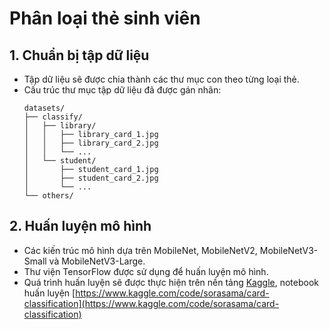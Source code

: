 # Phân loại thẻ sinh viên

## 1. Chuẩn bị tập dữ liệu
- Tập dữ liệu sẽ được chia thành các thư mục con theo từng loại thẻ.
- Cấu trúc thư mục tập dữ liệu đã được gán nhãn:
    ```
    datasets/
    ├── classify/ 
    │   ├── library/
    │   │   ├── library_card_1.jpg
    │   │   ├── library_card_2.jpg
    │   │   └── ...
    │   └── student/
    │       ├── student_card_1.jpg
    │       ├── student_card_2.jpg
    │       └── ...
    └── others/
    ```

## 2. Huấn luyện mô hình
- Các kiến trúc mô hình dựa trên MobileNet, MobileNetV2, MobileNetV3-Small và MobileNetV3-Large.
- Thư viện TensorFlow được sử dụng để huấn luyện mô hình.
- Quá trình huấn luyện sẽ được thực hiện trên nền tảng [Kaggle](https://www.kaggle.com/), notebook huấn luyện [https://www.kaggle.com/code/sorasama/card-classification](https://www.kaggle.com/code/sorasama/card-classification)